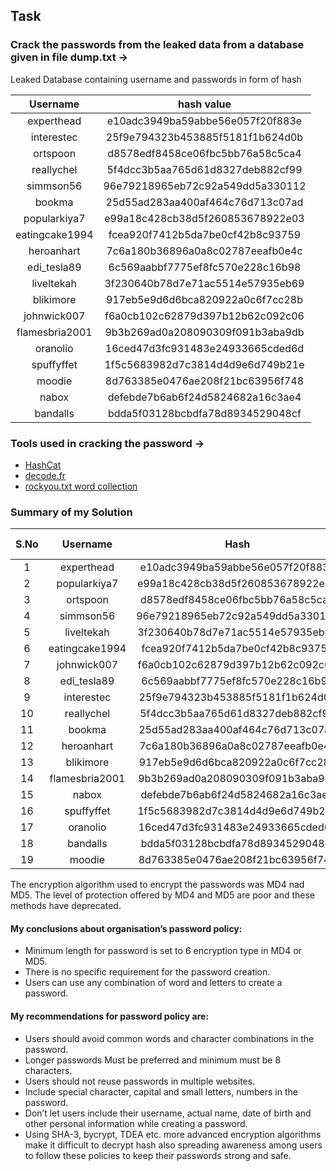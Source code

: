 
## Task
### Crack the passwords from the leaked data from a database given in file dump.txt ->

Leaked Database containing username and passwords in form of hash


| Username | hash value |
|:----------:|:------------------------------:|
|experthead|e10adc3949ba59abbe56e057f20f883e|
|interestec|25f9e794323b453885f5181f1b624d0b|
|ortspoon|d8578edf8458ce06fbc5bb76a58c5ca4|
|reallychel|5f4dcc3b5aa765d61d8327deb882cf99|
|simmson56|96e79218965eb72c92a549dd5a330112|
|bookma|25d55ad283aa400af464c76d713c07ad|
|popularkiya7|e99a18c428cb38d5f260853678922e03|
|eatingcake1994|fcea920f7412b5da7be0cf42b8c93759|
|heroanhart|7c6a180b36896a0a8c02787eeafb0e4c|
|edi_tesla89|6c569aabbf7775ef8fc570e228c16b98|
|liveltekah|3f230640b78d7e71ac5514e57935eb69|
|blikimore|917eb5e9d6d6bca820922a0c6f7cc28b|
|johnwick007|f6a0cb102c62879d397b12b62c092c06|
|flamesbria2001|9b3b269ad0a208090309f091b3aba9db
|oranolio|16ced47d3fc931483e24933665cded6d|
|spuffyffet|1f5c5683982d7c3814d4d9e6d749b21e|
|moodie|8d763385e0476ae208f21bc63956f748|
|nabox|defebde7b6ab6f24d5824682a16c3ae4|
|bandalls|bdda5f03128bcbdfa78d8934529048cf|


### Tools used in cracking the password ->
- [HashCat](https://hashcat.net/hashcat/)
- [decode.fr](https://decode.fr)
- [rockyou.txt word collection](https://www.kaggle.com/datasets/wjburns/common-password-list-rockyoutxt?resource=download)


### Summary of my Solution

|S.No| Username | Hash | Cracked Password | Type of Encryption |
|:---:|:---------:|:-----:|:-----------------:|:-------------------:|
|1|experthead|e10adc3949ba59abbe56e057f20f883e|123456|MD4|
|2|popularkiya7|e99a18c428cb38d5f260853678922e03|abc123|MD5|
|3|ortspoon|d8578edf8458ce06fbc5bb76a58c5ca4|qwerty|MD5|
|4|simmson56|96e79218965eb72c92a549dd5a330112|111111|MD5|
|5|liveltekah|3f230640b78d7e71ac5514e57935eb69|qazxsw|MD5|
|6|eatingcake1994|fcea920f7412b5da7be0cf42b8c93759|1234567|MD5|
|7|johnwick007|f6a0cb102c62879d397b12b62c092c06|bluered|MD4|
|8|edi_tesla89|6c569aabbf7775ef8fc570e228c16b98|password!|MD5|
|9|interestec|25f9e794323b453885f5181f1b624d0b|123456789|MD5|
|10|reallychel|5f4dcc3b5aa765d61d8327deb882cf99|password|MD5|
|11|bookma|25d55ad283aa400af464c76d713c07ad|12345678|MD5|
|12|heroanhart|7c6a180b36896a0a8c02787eeafb0e4c|password1|MD5|
|13|blikimore|917eb5e9d6d6bca820922a0c6f7cc28b|Pa$$word1|MD5|
|14|flamesbria2001|9b3b269ad0a208090309f091b3aba9db|Flamesbria2001|MD5|
|15|nabox|defebde7b6ab6f24d5824682a16c3ae4|nAbox!1|MD5|
|16|spuffyffet|1f5c5683982d7c3814d4d9e6d749b21e|Spuffyffet12|MD5|
|17|oranolio|16ced47d3fc931483e24933665cded6d|Oranolio1994|MD5|
|18|bandalls|bdda5f03128bcbdfa78d8934529048cf|Banda11s|MD5|
|19|moodie|8d763385e0476ae208f21bc63956f748|moodie00|MD5|

The encryption algorithm used to encrypt the passwords was MD4 nad MD5.
The level of protection offered by MD4 and MD5 are poor and these methods have deprecated.


#### My conclusions about organisation’s password policy:
- Minimum length for password is set to 6 encryption type in MD4 or MD5.
- There is no specific requirement for the password creation.
- Users can use any combination of word and letters to create a password.


#### My recommendations for password policy are:
- Users should avoid common words and character combinations in the password.
- Longer passwords Must be preferred and minimum must be 8 characters.
- Users should not reuse passwords in multiple websites.
- Include special character, capital and small letters, numbers in the password.
- Don’t let users include their username, actual name, date of birth and other personal information
while creating a password.
- Using SHA-3, bycrypt, TDEA etc. more advanced encryption algorithms make it difficult to decrypt
hash also spreading awareness among users to follow these policies to keep their passwords
strong and safe.

